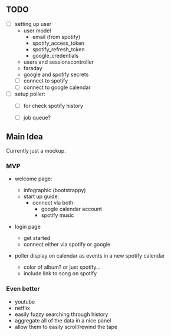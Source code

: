 ## TODO
- [ ] setting up user
  - user model
    - email (from spotify)
    - spotify_access_token
    - spotify_refresh_token
    - google_credentials
  - users and sessionscontroller
  - faraday
  - google and spotify secrets
  - [ ] connect to spotify 
  - [ ] connect to google calendar
- [ ] setup poller:
  - [ ] for check spotify history
  - [ ] job queue?


## Main Idea
Currently just a mockup.

### MVP
- welcome page:
  - infographic (bootstrappy)
  - start up guide:
    - connect via both:
      - google calendar account
      - spotify music
- login page
  - get started
  - connect either via spotify or google

- poller display on calendar as events in a new spotify calendar
  - color of album? or just spotify...
  - include link to song on spotify

### Even better
- youtube
- netflix
- easily fuzzy searching through history
- aggregate all of the data in a nice panel
- allow them to easily scroll/rewind the tape
